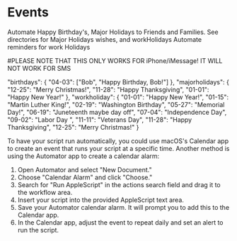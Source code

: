 # Events

Automate Happy Birthday's, Major Holidays to Friends and Families. See directories for Major Holidays wishes, and workHolidays
Automate reminders for work Holidays 

#PLEASE NOTE THAT THIS ONLY WORKS FOR iPhone/iMessage! IT WILL NOT WORK FOR SMS 

"birthdays": {
        "04-03": ["Bob", "Happy Birthday, Bob!"]
    },
    "majorholidays": {
        "12-25": "Merry Christmas!",
        "11-28": "Happy Thanksgiving",
        "01-01": "Happy New Year!"
    },
    "workholiday": {
        "01-01": "Happy New Year!",
        "01-15": "Martin Luther King!",
        "02-19": "Washington Birthday",
        "05-27": "Memorial Day!",
        "06-19": "Juneteenth maybe day off",
        "07-04": "Independence Day",
        "09-02": "Labor Day ",
        "11-11": "Veterans Day",
        "11-28": "Happy Thanksgiving",
        "12-25": "Merry Christmas!"
    }
    
To have your script run automatically, you could use macOS's Calendar app to create an event that runs your script at a specific time. Another method is using the Automator app to create a calendar alarm:

1. Open Automator and select "New Document."
2. Choose "Calendar Alarm" and click "Choose."
3. Search for "Run AppleScript" in the actions search field and drag it to the workflow area.
4. Insert your script into the provided AppleScript text area.
5. Save your Automator calendar alarm. It will prompt you to add this to the Calendar app.
6. In the Calendar app, adjust the event to repeat daily and set an alert to run the script.

    
